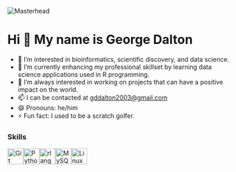 ![Masterhead](https://ars.els-cdn.com/content/image/3-s2.0-B9780323897754000067-f01-02-9780323897754.jpg)

Hi 👋 My name is George Dalton
==============================

- 👀 I’m interested in bioinformatics, scientific discovery, and data science.
- 🌱 I’m currently enhancing my professional skillset by learning data science applications used in R programming.
- 💞️ I’m always interested in working on projects that can have a positive impact on the world.
- 📫 I can be contacted at gddalton2003@gmail.com
- 😄 Pronouns: he/him
- ⚡ Fun fact: I used to be a scratch golfer.
### Skills


<p align="left">
<a href="https://git-scm.com/" target="_blank" rel="noreferrer"><img src="https://raw.githubusercontent.com/danielcranney/readme-generator/main/public/icons/skills/git-colored.svg" width="36" height="36" alt="Git" /></a><a href="https://www.python.org/" target="_blank" rel="noreferrer"><img src="https://raw.githubusercontent.com/danielcranney/readme-generator/main/public/icons/skills/python-colored.svg" width="36" height="36" alt="Python" /></a><a href="https://www.r-project.org/" target="_blank" rel="noreferrer"><img src="https://raw.githubusercontent.com/danielcranney/readme-generator/main/public/icons/skills/rlang-colored.svg" width="36" height="36" alt="rlang" /></a><a href="https://www.mysql.com/" target="_blank" rel="noreferrer"><img src="https://raw.githubusercontent.com/danielcranney/readme-generator/main/public/icons/skills/mysql-colored.svg" width="36" height="36" alt="MySQL" /></a><a href="https://www.linux.org" target="_blank" rel="noreferrer"><img src="https://raw.githubusercontent.com/danielcranney/readme-generator/main/public/icons/skills/linux-colored.svg" width="36" height="36" alt="Linux" /></a>
</p>
<!---
gddalton2003/gddalton2003 is a ✨ special ✨ repository because its `README.md` (this file) appears on your GitHub profile.
You can click the Preview link to take a look at your changes.
--->
